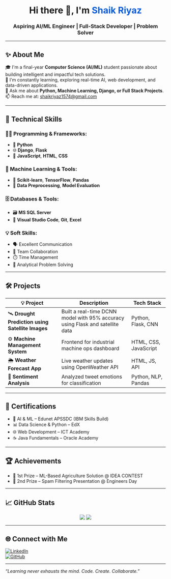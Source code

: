 
<h1 align="center">Hi there 👋, I'm <span style="color:#0B5ED7">Shaik Riyaz</span></h1>
<h3 align="center">Aspiring AI/ML Engineer | Full-Stack Developer | Problem Solver</h3>

---

## ✨ About Me

🎓 I'm a final-year **Computer Science (AI/ML)** student passionate about building intelligent and impactful tech solutions.  
🚀 I'm constantly learning, exploring real-time AI, web development, and data-driven applications.  
💬 Ask me about **Python, Machine Learning, Django, or Full Stack Projects**.  
📫 Reach me at: shaikriyaz1574@gmail.com

---

## 🔧 Technical Skills

### 👨‍💻 Programming & Frameworks:
- 🐍 **Python**
- 🌐 **Django**, **Flask**
- 🌟 **JavaScript**, **HTML**, **CSS**

### 🧠 Machine Learning & Tools:
- 🤖 **Scikit-learn**, **TensorFlow**, **Pandas**
- 🧪 **Data Preprocessing**, **Model Evaluation**

### 🗄️ Databases & Tools:
- 🗃️ **MS SQL Server**
- 🧰 **Visual Studio Code**, **Git**, **Excel**

### 💡 Soft Skills:
- 🗣️ Excellent Communication
- 🤝 Team Collaboration
- ⏱️ Time Management
- 🧩 Analytical Problem Solving

---

## 🛠️ Projects

| 💡 Project | Description | Tech Stack |
|-----------|-------------|------------|
| 🛰️ **Drought Prediction using Satellite Images** | Built a real-time DCNN model with 95% accuracy using Flask and satellite data | Python, Flask, CNN |
| ⚙️ **Machine Management System** | Frontend for industrial machine ops dashboard | HTML, CSS, JavaScript |
| 🌦️ **Weather Forecast App** | Live weather updates using OpenWeather API | HTML, JS, API |
| 💬 **Sentiment Analysis** | Analyzed tweet emotions for classification | Python, NLP, Pandas |

---

## 📜 Certifications

- 🧠 AI & ML – Edunet APSSDC (IBM Skills Build)
- 📊 Data Science & Python – EdX
- 🌐 Web Development – ICT Academy
- ☕ Java Fundamentals – Oracle Academy

---

## 🏆 Achievements

- 🥇 1st Prize – ML-Based Agriculture Solution @ IDEA CONTEST  
- 🥈 2nd Prize – Spam Filtering Presentation @ Engineers Day  

---

## 📈 GitHub Stats

<p align="center">
  <img src="https://github-readme-stats.vercel.app/api?username=riyazshaik52&show_icons=true&theme=default" />
  <img src="https://github-readme-stats.vercel.app/api/top-langs/?username=riyazshaik52&layout=compact" />
</p>

---

## 🌐 Connect with Me

[![LinkedIn](https://img.shields.io/badge/LinkedIn-Riyaz-blue?style=flat&logo=linkedin)](https://www.linkedin.com/in/riyaz52/)  
[![GitHub](https://img.shields.io/badge/GitHub-riyazshaik52-black?style=flat&logo=github)](https://github.com/riyazshaik52)

---

<i>“Learning never exhausts the mind. Code. Create. Collaborate.”</i>
